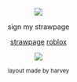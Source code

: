 <p align="center"> <img src="https://komarev.com/ghpvc/?username=tenmou&color=yellow&label=THOSE+WHO+SNOW+="> </p>

<p align="center"> sign my strawpage </p>

<p align="center"> <a href="https://tdsnation.straw.page">strawpage</a>  <a href="https://www.roblox.com/users/1220838379/profile">roblox</a> </p>
<p align="center"> <img src="wip"> </p>

<p align="center"> <sub> layout made by harvey </sub> </p>

